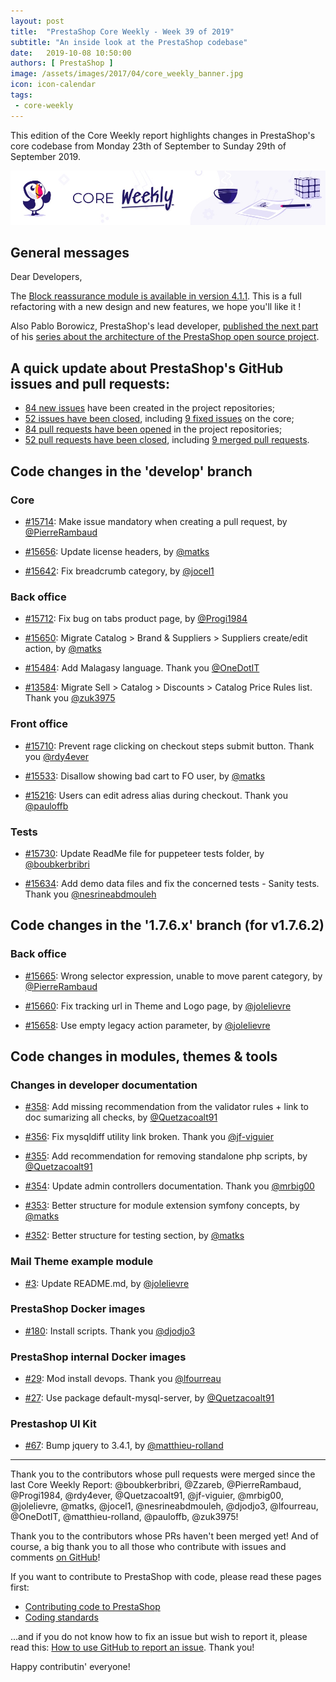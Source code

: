 ```yaml
---
layout: post
title:  "PrestaShop Core Weekly - Week 39 of 2019"
subtitle: "An inside look at the PrestaShop codebase"
date:   2019-10-08 10:50:00
authors: [ PrestaShop ]
image: /assets/images/2017/04/core_weekly_banner.jpg
icon: icon-calendar
tags:
 - core-weekly
---
```


This edition of the Core Weekly report highlights changes in PrestaShop's core codebase from Monday 23th of September to Sunday 29th of September 2019.

![Core Weekly banner](/assets/images/2018/12/banner-core-weekly.jpg)


## General messages

Dear Developers,

The [Block reassurance module is available in version 4.1.1](https://github.com/PrestaShop/blockreassurance/releases/tag/v4.1.1). This is a full refactoring with a new design and new features, we hope you'll like it !

Also Pablo Borowicz, PrestaShop's lead developer, [published the next part](http://build.prestashop.com/news/prestashop-in-2019-and-beyond-part-2-pain-points/) of his [series about the architecture of the PrestaShop open source project](http://build.prestashop.com/news/prestashop-in-2019-and-beyond-introduction/).

## A quick update about PrestaShop's GitHub issues and pull requests:

- [84 new issues](https://github.com/search?q=org%3APrestaShop+is%3Apublic++-repo%3Aprestashop%2Fprestashop.github.io++is%3Aissue+created%3A2019-09-23..2019-09-29) have been created in the project repositories;
- [52 issues have been closed](https://github.com/search?q=org%3APrestaShop+is%3Apublic++-repo%3Aprestashop%2Fprestashop.github.io++is%3Aissue+closed%3A2019-09-23..2019-09-29), including [9 fixed issues](https://github.com/search?q=org%3APrestaShop+is%3Apublic++-repo%3Aprestashop%2Fprestashop.github.io++is%3Aissue+label%3Afixed+closed%3A2019-09-23..2019-09-29) on the core;
- [84 pull requests have been opened](https://github.com/search?q=org%3APrestaShop+is%3Apublic++-repo%3Aprestashop%2Fprestashop.github.io++is%3Apr+created%3A2019-09-23..2019-09-29) in the project repositories;
- [52 pull requests have been closed](https://github.com/search?q=org%3APrestaShop+is%3Apublic++-repo%3Aprestashop%2Fprestashop.github.io++is%3Apr+closed%3A2019-09-23..2019-09-29), including [9 merged pull requests](https://github.com/search?q=org%3APrestaShop+is%3Apublic++-repo%3Aprestashop%2Fprestashop.github.io++is%3Apr+merged%3A2019-09-23..2019-09-29).


## Code changes in the 'develop' branch

### Core

* [#15714](https://github.com/PrestaShop/PrestaShop/pull/15714): Make issue mandatory when creating a pull request, by [@PierreRambaud](https://github.com/PierreRambaud)

* [#15656](https://github.com/PrestaShop/PrestaShop/pull/15656): Update license headers, by [@matks](https://github.com/matks)

* [#15642](https://github.com/PrestaShop/PrestaShop/pull/15642): Fix breadcrumb category, by [@jocel1](https://github.com/jocel1)

### Back office

* [#15712](https://github.com/PrestaShop/PrestaShop/pull/15712): Fix bug on tabs product page, by [@Progi1984](https://github.com/Progi1984)

* [#15650](https://github.com/PrestaShop/PrestaShop/pull/15650): Migrate Catalog > Brand & Suppliers > Suppliers create/edit action, by [@matks](https://github.com/matks)

* [#15484](https://github.com/PrestaShop/PrestaShop/pull/15484): Add Malagasy language. Thank you [@OneDotIT](https://github.com/OneDotIT)

* [#13584](https://github.com/PrestaShop/PrestaShop/pull/13584): Migrate Sell > Catalog > Discounts > Catalog Price Rules list. Thank you [@zuk3975](https://github.com/zuk3975)

### Front office

* [#15710](https://github.com/PrestaShop/PrestaShop/pull/15710): Prevent rage clicking on checkout steps submit button. Thank you [@rdy4ever](https://github.com/rdy4ever)

* [#15533](https://github.com/PrestaShop/PrestaShop/pull/15533): Disallow showing bad cart to FO user, by [@matks](https://github.com/matks)

* [#15216](https://github.com/PrestaShop/PrestaShop/pull/15216): Users can edit adress alias during checkout. Thank you [@pauloffb](https://github.com/pauloffb)

### Tests

* [#15730](https://github.com/PrestaShop/PrestaShop/pull/15730): Update ReadMe file for puppeteer tests folder, by [@boubkerbribri](https://github.com/boubkerbribri)

* [#15634](https://github.com/PrestaShop/PrestaShop/pull/15634): Add demo data files and fix the concerned tests - Sanity tests. Thank you [@nesrineabdmouleh](https://github.com/nesrineabdmouleh)

## Code changes in the '1.7.6.x' branch (for v1.7.6.2)

### Back office

* [#15665](https://github.com/PrestaShop/PrestaShop/pull/15665): Wrong selector expression, unable to move parent category, by [@PierreRambaud](https://github.com/PierreRambaud)

* [#15660](https://github.com/PrestaShop/PrestaShop/pull/15660): Fix tracking url in Theme and Logo page, by [@jolelievre](https://github.com/jolelievre)

* [#15658](https://github.com/PrestaShop/PrestaShop/pull/15658): Use empty legacy action parameter, by [@jolelievre](https://github.com/jolelievre)

## Code changes in modules, themes & tools

### Changes in developer documentation

* [#358](https://github.com/PrestaShop/docs/pull/358): Add missing recommendation from the validator rules + link to doc sumarizing all checks, by [@Quetzacoalt91](https://github.com/Quetzacoalt91)

* [#356](https://github.com/PrestaShop/docs/pull/356): Fix mysqldiff utility link broken. Thank you [@jf-viguier](https://github.com/jf-viguier)

* [#355](https://github.com/PrestaShop/docs/pull/355): Add recommendation for removing standalone php scripts, by [@Quetzacoalt91](https://github.com/Quetzacoalt91)

* [#354](https://github.com/PrestaShop/docs/pull/354): Update admin controllers documentation. Thank you [@mrbig00](https://github.com/mrbig00)

* [#353](https://github.com/PrestaShop/docs/pull/353): Better structure for module extension symfony concepts, by [@matks](https://github.com/matks)

* [#352](https://github.com/PrestaShop/docs/pull/352): Better structure for testing section, by [@matks](https://github.com/matks)

### Mail Theme example module

* [#3](https://github.com/PrestaShop/example_module_mailtheme/pull/3): Update README.md, by [@jolelievre](https://github.com/jolelievre)

### PrestaShop Docker images

* [#180](https://github.com/PrestaShop/docker/pull/180): Install scripts. Thank you [@djodjo3](https://github.com/djodjo3)

### PrestaShop internal Docker images

* [#29](https://github.com/PrestaShop/docker-internal-images/pull/29): Mod install devops. Thank you [@lfourreau](https://github.com/lfourreau)

* [#27](https://github.com/PrestaShop/docker-internal-images/pull/27): Use package default-mysql-server, by [@Quetzacoalt91](https://github.com/Quetzacoalt91)

### Prestashop UI Kit

* [#67](https://github.com/PrestaShop/prestashop-ui-kit/pull/67): Bump jquery to 3.4.1, by [@matthieu-rolland](https://github.com/matthieu-rolland)

<hr />

Thank you to the contributors whose pull requests were merged since the last Core Weekly Report: @boubkerbribri, @Zzareb, @PierreRambaud, @Progi1984, @rdy4ever, @Quetzacoalt91, @jf-viguier, @mrbig00, @jolelievre, @matks, @jocel1, @nesrineabdmouleh, @djodjo3, @lfourreau, @OneDotIT, @matthieu-rolland, @pauloffb, @zuk3975!

Thank you to the contributors whose PRs haven't been merged yet! And of course, a big thank you to all those who contribute with issues and comments [on GitHub](https://github.com/PrestaShop/PrestaShop)!

If you want to contribute to PrestaShop with code, please read these pages first:

 * [Contributing code to PrestaShop](https://devdocs.prestashop.com/1.7/contribute/contribution-guidelines/)
 * [Coding standards](https://devdocs.prestashop.com/1.7/development/coding-standards/)

...and if you do not know how to fix an issue but wish to report it, please read this: [How to use GitHub to report an issue](https://devdocs.prestashop.com/1.7/contribute/contribute-reporting-issues/). Thank you!

Happy contributin' everyone!
